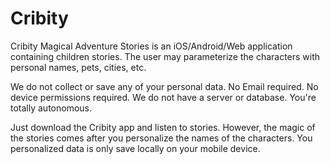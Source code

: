 # Cribity
Cribity Magical Adventure Stories is an iOS/Android/Web application containing children stories. The user may parameterize the characters with personal names, pets, cities, etc.

We do not collect or save any of your personal data. No Email required. No device permissions required. We do not have a server or database. You're totally autonomous.

Just download the Cribity app and listen to stories. However, the magic of the stories comes after you personalize the names of the characters. You personalized data is only save locally on your mobile device.

